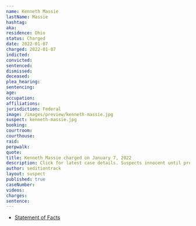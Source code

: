 ```yaml
---
name: Kenneth Massie
lastName: Massie
hashtag:
aka:
residence: Ohio
status: Charged
date: 2022-01-07
charged: 2022-01-07
indicted:
convicted:
sentenced:
dismissed:
deceased:
plea_hearing:
sentencing:
age:
occupation:
affiliations:
jurisdiction: Federal
image: /images/preview/kenneth-massie.jpg
suspect: kenneth-massie.jpg
booking:
courtroom:
courthouse:
raid:
perpwalk:
quote:
title: Kenneth Massie charged on January 7, 2022
description: Click for latest case details. Suspects innocent until proven guilty.
author: seditiontrack
layout: suspect
published: true
caseNumber:
videos:
charges:
sentence:
---
```

- [Statement of Facts](https://extremism.gwu.edu/sites/g/files/zaxdzs2191/f/Kenneth%20Massie%20Statement%20of%20Facts.pdf)
